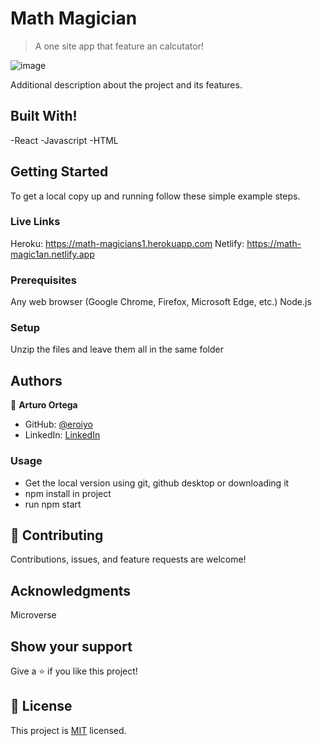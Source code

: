 # Math Magician

> A one site app that feature an calcutator!

![image](https://user-images.githubusercontent.com/59938389/130214544-8d56af3c-a222-4a39-a000-ae0537a688b1.png)

Additional description about the project and its features.

## Built With!


-React
-Javascript
-HTML
## Getting Started


To get a local copy up and running follow these simple example steps.
### Live Links

Heroku:  https://math-magicians1.herokuapp.com
Netlify: https://math-magic1an.netlify.app

### Prerequisites

Any web browser (Google Chrome, Firefox, Microsoft Edge, etc.)
Node.js

### Setup

Unzip the files and leave them all in the same folder

## Authors

👤 **Arturo Ortega**

- GitHub: [@eroiyo](https://github.com/eroiyo)
- LinkedIn: [LinkedIn](https://www.linkedin.com/in/carlos-arturo-ortega-guanipa-39a1a5204/)

### Usage

- Get the local version using git, github desktop or downloading it
- npm install in project
- run npm start


## 🤝 Contributing

Contributions, issues, and feature requests are welcome!

## Acknowledgments

Microverse

## Show your support

Give a ⭐️ if you like this project!

## 📝 License

This project is [MIT](./MIT.md) licensed.
